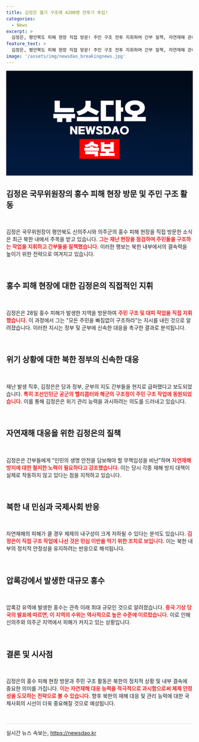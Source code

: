 ```yaml
---
title: 김정은 헬기 구조에 4200명 전투기 투입!
categories:
  - News
excerpt: >
  김정은, 평안북도 피해 현장 직접 방문! 주민 구조 전투 지휘하며 간부 질책, 자연재해 관리 능력 과시. 기록적인 폭우로 북·중 접경지역의 상황은 최악. 민심 이반 우려 속, 북한의 위기 대응이 주목받고 있다!
feature_text: >
  김정은, 평안북도 피해 현장 직접 방문! 주민 구조 전투 지휘하며 간부 질책, 자연재해 관리 능력 과시. 기록적인 폭우로 북·중 접경지역의 상황은 최악. 민심 이반 우려 속, 북한의 위기 대응이 주목받고 있다!
image: '/assets/img/newsdao_breakingnews.jpg'
---
```


<p><img src="/assets/img/newsdao_breakingnews.jpg" alt="koreaapp 속보" /></p>

<h2 data-ke-size="size26">김정은 국무위원장의 홍수 피해 현장 방문 및 주민 구조 활동</h2>

<p data-ke-size="size16">&nbsp;</p>

<p>김정은 국무위원장이 평안북도 신의주시와 의주군의 홍수 피해 현장을 직접 방문한 소식은 최근 북한 내에서 주목을 받고 있습니다. <b><span style="color: #ee2323;">그는 재난 현장을 점검하며 주민들을 구조하는 작업을 지휘하고 간부들을 질책했습니다.</span></b> 이러한 행보는 북한 내부에서의 결속력을 높이기 위한 전략으로 여겨지고 있습니다.</p>

<p data-ke-size="size16">&nbsp;</p>

<h2 data-ke-size="size26">홍수 피해 현장에 대한 김정은의 직접적인 지휘</h2>

<p data-ke-size="size16">&nbsp;</p>

<p>김정은은 28일 홍수 피해가 발생한 지역을 방문하여 <b><span style="color: #ee2323;">주민 구조 및 대피 작업을 직접 지휘했습니다.</span></b> 이 과정에서 그는 "모든 주민을 빠짐없이 구조하라"는 지시를 내린 것으로 알려졌습니다. 이러한 지시는 정부 및 군부에 신속한 대응을 촉구한 결과로 분석됩니다.</p>

<p data-ke-size="size16">&nbsp;</p>

<h2 data-ke-size="size26">위기 상황에 대한 북한 정부의 신속한 대응</h2>

<p data-ke-size="size16">&nbsp;</p>

<p>재난 발생 직후, 김정은은 당과 정부, 군부의 지도 간부들을 현지로 급파했다고 보도되었습니다. <b><span style="color: #ee2323;">특히 조선인민군 공군의 헬리콥터와 해군의 구조정이 주민 구조 작업에 동원되었습니다.</span></b> 이를 통해 김정은은 위기 관리 능력을 과시하려는 의도를 드러내고 있습니다.</p>

<p data-ke-size="size16">&nbsp;</p>

<h2 data-ke-size="size26">자연재해 대응을 위한 김정은의 질책</h2>

<p data-ke-size="size16">&nbsp;</p>

<p>김정은은 간부들에게 "인민의 생명 안전을 담보해야 할 무책임성을 비난"하며 <b><span style="color: #ee2323;">자연재해 방지에 대한 철저한 노력이 필요하다고 강조했습니다.</span></b> 이는 당시 각종 재해 방지 대책이 실제로 작동하지 않고 있다는 점을 지적하고 있습니다.</p>

<p data-ke-size="size16">&nbsp;</p>

<h2 data-ke-size="size26">북한 내 민심과 국제사회 반응</h2>

<p data-ke-size="size16">&nbsp;</p>

<p>자연재해의 피해가 클 경우 체제의 내구성이 크게 저하될 수 있다는 분석도 있습니다. <b><span style="color: #ee2323;">김정은이 직접 구조 작업에 나선 것은 민심 이반을 막기 위한 조치로 보입니다.</span></b> 이는 북한 내부의 정치적 안정성을 유지하려는 반응으로 해석됩니다.</p>

<p data-ke-size="size16">&nbsp;</p>

<h2 data-ke-size="size26">압록강에서 발생한 대규모 홍수</h2>

<p data-ke-size="size16">&nbsp;</p>

<p>압록강 유역에 발생한 홍수는 관측 이래 최대 규모인 것으로 알려졌습니다. <b><span style="color: #ee2323;">중국 기상 당국의 발표에 따르면, 이 지역의 수위는 역사적으로 높은 수준에 이르렀습니다.</span></b> 이로 인해 신의주와 의주군 지역에서 피해가 커지고 있는 상황입니다.</p>

<p data-ke-size="size16">&nbsp;</p>

<h2 data-ke-size="size26">결론 및 시사점</h2>

<p data-ke-size="size16">&nbsp;</p>

<p>김정은의 홍수 피해 현장 방문과 주민 구조 활동은 북한의 정치적 상황 및 내부 결속에 중요한 의미를 가집니다. <b><span style="color: #ee2323;">이는 자연재해 대응 능력을 적극적으로 과시함으로써 체제 안정성을 도모하는 전략으로 볼 수 있습니다.</span></b> 향후 북한의 재해 대응 및 관리 능력에 대한 국제사회의 시선이 더욱 중요해질 것으로 예상됩니다.</p>

<p data-ke-size="size16">&nbsp;</p>

<hr style="height:1px; border:none; color:#ddd; background-color:#ddd;" />
실시간 뉴스 속보는, <a href="https://newsdao.kr" rel="dofollow">https://newsdao.kr</a>


